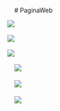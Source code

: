&nbsp;&nbsp;&nbsp;&nbsp;# PaginaWeb
 
  
![](screenshot/img1.jpg)<br><br>
![](screenshot/img2.jpg)<br><br>
![](screenshot/img3.jpg)<br><br>
&nbsp;&nbsp;&nbsp;&nbsp;![](screenshot/img4.jpg)<br><br>
&nbsp;&nbsp;&nbsp;&nbsp;![](screenshot/img5.jpg)<br><br>
&nbsp;&nbsp;&nbsp;&nbsp;![](screenshot/img6.jpg)<br><br>
